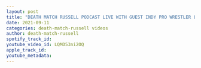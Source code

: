 ```yaml
---
layout: post
title: "DEATH MATCH RUSSELL PODCAST LIVE WITH GUEST INDY PRO WRESTLER LANDON HALE!"
date: 2021-09-11
categories: death-match-russell videos
author: death-match-russell
spotify_track_id: 
youtube_video_id: LQMD53ni2OQ
apple_track_id: 
youtube_metadata: 
---
```

